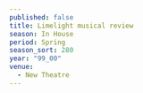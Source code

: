 ```yaml
---
published: false
title: Limelight musical review
season: In House
period: Spring
season_sort: 280
year: "99_00"
venue:
  - New Theatre
---
```



